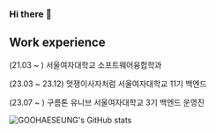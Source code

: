 ### Hi there 👋

## Work experience 
(21.03 ~ ) 서울여자대학교 소프트웨어융합학과

(23.03 ~ 23.12) 멋쟁이사자처럼 서울여자대학교 11기 백엔드

(23.07 ~ ) 구름톤 유니브 서울여자대학교 3기 백엔드 운영진

![GOOHAESEUNG's GitHub stats](https://github-readme-stats.vercel.app/api?username=GOOHAESEUNG&show_icons=true&theme=radical)
